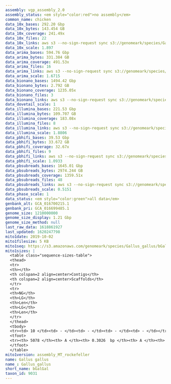 ```yaml
---
assembly: vgp_assembly_2.0
assembly_status: <em style="color:red">no assembly</em>
common_name: chicken
data_10x_bases: 292.20 Gbp
data_10x_bytes: 143.454 GB
data_10x_coverage: 241.49x
data_10x_files: 22
data_10x_links: aws s3 --no-sign-request sync s3://genomeark/species/Gallus_gallus/bGalGal1/genomic_data/10x/ .<br>aws s3 --no-sign-request sync s3://genomeark/species/Gallus_gallus/bGalGal4/genomic_data/10x/ .<br>aws s3 --no-sign-request sync s3://genomeark/species/Gallus_gallus/bGalGal5/genomic_data/10x/ .<br>
data_10x_scale: 1.897
data_arima_bases: 594.76 Gbp
data_arima_bytes: 331.384 GB
data_arima_coverage: 491.53x
data_arima_files: 16
data_arima_links: aws s3 --no-sign-request sync s3://genomeark/species/Gallus_gallus/bGalGal1/genomic_data/arima/ .<br>aws s3 --no-sign-request sync s3://genomeark/species/Gallus_gallus/bGalGal2/genomic_data/arima/ .<br>aws s3 --no-sign-request sync s3://genomeark/species/Gallus_gallus/bGalGal3/genomic_data/arima/ .<br>aws s3 --no-sign-request sync s3://genomeark/species/Gallus_gallus/bGalGal4/genomic_data/arima/ .<br>aws s3 --no-sign-request sync s3://genomeark/species/Gallus_gallus/bGalGal5/genomic_data/arima/ .<br>
data_arima_scale: 1.6715
data_bionano_bases: 1494.42 Gbp
data_bionano_bytes: 2.792 GB
data_bionano_coverage: 1235.05x
data_bionano_files: 3
data_bionano_links: aws s3 --no-sign-request sync s3://genomeark/species/Gallus_gallus/bGalGal1/genomic_data/bionano/ .<br>aws s3 --no-sign-request sync s3://genomeark/species/Gallus_gallus/bGalGal4/genomic_data/bionano/ .<br>aws s3 --no-sign-request sync s3://genomeark/species/Gallus_gallus/bGalGal5/genomic_data/bionano/ .<br>
data_dovetail_scale: 1
data_illumina_bases: 221.53 Gbp
data_illumina_bytes: 109.707 GB
data_illumina_coverage: 183.08x
data_illumina_files: 8
data_illumina_links: aws s3 --no-sign-request sync s3://genomeark/species/Gallus_gallus/bGalGal2/genomic_data/illumina/ .<br>aws s3 --no-sign-request sync s3://genomeark/species/Gallus_gallus/bGalGal3/genomic_data/illumina/ .<br>
data_illumina_scale: 1.8806
data_pbhifi_bases: 39.53 Gbp
data_pbhifi_bytes: 33.672 GB
data_pbhifi_coverage: 32.67x
data_pbhifi_files: 9
data_pbhifi_links: aws s3 --no-sign-request sync s3://genomeark/species/Gallus_gallus/bGalGal4/genomic_data/pacbio/ . --exclude "*subreads.bam*"<br>
data_pbhifi_scale: 1.0933
data_pbsubreads_bases: 1645.01 Gbp
data_pbsubreads_bytes: 2974.244 GB
data_pbsubreads_coverage: 1359.51x
data_pbsubreads_files: 48
data_pbsubreads_links: aws s3 --no-sign-request sync s3://genomeark/species/Gallus_gallus/bGalGal1/genomic_data/pacbio/ . --exclude "*ccs*bam*"<br>aws s3 --no-sign-request sync s3://genomeark/species/Gallus_gallus/bGalGal4/genomic_data/pacbio/ . --exclude "*ccs*bam*"<br>aws s3 --no-sign-request sync s3://genomeark/species/Gallus_gallus/bGalGal5/genomic_data/pacbio/ . --exclude "*ccs*bam*"<br>
data_pbsubreads_scale: 0.5151
data_phase_scale: 1
data_status: <em style="color:green">all data</em>
genbank_alt: GCA_016700215.1
genbank_pri: GCA_016699485.1
genome_size: 1210000000
genome_size_display: 1.21 Gbp
genome_size_method: null
last_raw_data: 1618861927
last_updated: 1620247798
mito1date: 2019-10-02
mito1filesize: 5 KB
mito1seq: https://s3.amazonaws.com/genomeark/species/Gallus_gallus/bGalGal1/assembly_MT_rockefeller/bGalGal1.MT.20191002.fasta.gz
mito1sizes: |
  <table class="sequence-sizes-table">
  <thead>
  <tr>
  <th></th>
  <th colspan=2 align=center>Contigs</th>
  <th colspan=2 align=center>Scaffolds</th>
  </tr>
  <tr>
  <th>NG</th>
  <th>LG</th>
  <th>Len</th>
  <th>LG</th>
  <th>Len</th>
  </tr>
  </thead>
  <tbody>
  <tr><td> 10 </td><td> - </td><td> - </td><td> - </td><td> - </td></tr>  <tr><td> 20 </td><td> - </td><td> - </td><td> - </td><td> - </td></tr>  <tr><td> 30 </td><td> - </td><td> - </td><td> - </td><td> - </td></tr>  <tr><td> 40 </td><td> - </td><td> - </td><td> - </td><td> - </td></tr>  <tr style="background-color:#cccccc;"><td> 50 </td><td> - </td><td style="background-color:#ff8888;"> - </td><td> - </td><td style="background-color:#ff8888;"> - </td></tr>  <tr><td> 60 </td><td> - </td><td> - </td><td> - </td><td> - </td></tr>  <tr><td> 70 </td><td> - </td><td> - </td><td> - </td><td> - </td></tr>  <tr><td> 80 </td><td> - </td><td> - </td><td> - </td><td> - </td></tr>  <tr><td> 90 </td><td> - </td><td> - </td><td> - </td><td> - </td></tr>  <tr><td> 100 </td><td> - </td><td> - </td><td> - </td><td> - </td></tr>  </tbody>
  <tfoot>
  <tr><th> 5078 </th><th> A </th><th> 0.3026  bp </th><th> A </th><th> 0.3026  bp </th></tr>
  </tfoot>
  </table>
mito1version: assembly_MT_rockefeller
name: Gallus gallus
name_: Gallus_gallus
short_name: bGalGal
taxon_id: 9031
---
```

